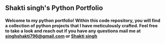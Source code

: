 ## Shakti singh's Python Portfolio

#### Welcome to my python portfolio! Within this code repository, you will find a collection of python projects that I have meticulously crafted. Feel free to take a look and reach out if you have any questions mail me at singhshakti796@gmail.com or  [Shakti singh](https://www.linkedin.com/in/shakti--singh/)

